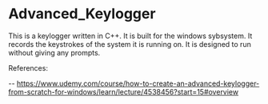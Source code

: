 # Advanced_Keylogger

This is a keylogger written in C++. It is built for the windows sybsystem. It records the keystrokes of the system it is running on. It is designed to run without giving any prompts. 

References: 

-- https://www.udemy.com/course/how-to-create-an-advanced-keylogger-from-scratch-for-windows/learn/lecture/4538456?start=15#overview
